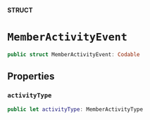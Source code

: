 **STRUCT**

# `MemberActivityEvent`

```swift
public struct MemberActivityEvent: Codable
```

## Properties
### `activityType`

```swift
public let activityType: MemberActivityType
```
